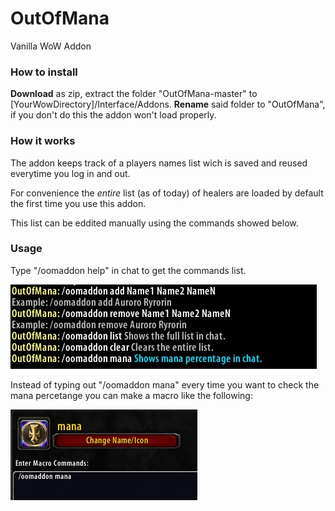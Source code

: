 # OutOfMana
Vanilla WoW Addon

### How to install ###

**Download** as zip, extract the folder "OutOfMana-master" to [YourWowDirectory]/Interface/Addons. **Rename** said folder to "OutOfMana", if you don't do this the addon won't load properly.


### How it works ###

The addon keeps track of a players names list wich is saved and reused everytime you log in and out.

For convenience the *entire* list (as of today) of <Intoxicated> healers are loaded by default the first time you use this addon.

This list can be eddited manually using the commands showed below.

### Usage ###

Type "/oomaddon help" in chat to get the commands list.

![Help](help.jpg)

Instead of typing out "/oomaddon mana" every time you want to check the mana percetange you can make a macro like the following:

![Macro](macro.jpg)
